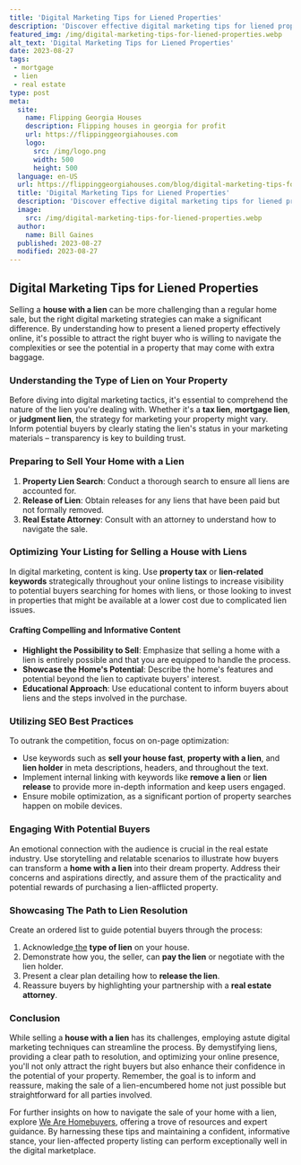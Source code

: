 ```yaml
---
title: 'Digital Marketing Tips for Liened Properties'
description: 'Discover effective digital marketing tips for liened properties and satisfy your curiosity about boosting online visibility and attracting potential buyers.'
featured_img: /img/digital-marketing-tips-for-liened-properties.webp
alt_text: 'Digital Marketing Tips for Liened Properties'
date: 2023-08-27
tags:
 - mortgage
 - lien
 - real estate
type: post
meta:
  site:
    name: Flipping Georgia Houses
    description: Flipping houses in georgia for profit
    url: https://flippinggeorgiahouses.com
    logo:
      src: /img/logo.png
      width: 500
      height: 500
  language: en-US
  url: https://flippinggeorgiahouses.com/blog/digital-marketing-tips-for-liened-properties
  title: 'Digital Marketing Tips for Liened Properties'
  description: 'Discover effective digital marketing tips for liened properties and satisfy your curiosity about boosting online visibility and attracting potential buyers.'
  image:
    src: /img/digital-marketing-tips-for-liened-properties.webp
  author:
    name: Bill Gaines
  published: 2023-08-27
  modified: 2023-08-27
---
```



## Digital Marketing Tips for Liened Properties

Selling a **house with a lien** can be more challenging than a regular home sale, but the right digital marketing strategies can make a significant difference. By understanding how to present a liened property effectively online, it's possible to attract the right buyer who is willing to navigate the complexities or see the potential in a property that may come with extra baggage.

### Understanding the Type of Lien on Your Property

Before diving into digital marketing tactics, it's essential to comprehend the nature of the lien you're dealing with. Whether it's a **tax lien**, **mortgage lien**, or **judgment lien**, the strategy for marketing your property might vary. Inform potential buyers by clearly stating the lien's status in your marketing materials – transparency is key to building trust.

### Preparing to Sell Your Home with a Lien

1. **Property Lien Search**: Conduct a thorough search to ensure all liens are accounted for.
2. **Release of Lien**: Obtain releases for any liens that have been paid but not formally removed.
3. **Real Estate Attorney**: Consult with an attorney to understand how to navigate the sale.

### Optimizing Your Listing for Selling a House with Liens

In digital marketing, content is king. Use **property tax** or **lien-related keywords** strategically throughout your online listings to increase visibility to potential buyers searching for homes with liens, or those looking to invest in properties that might be available at a lower cost due to complicated lien issues.

#### Crafting Compelling and Informative Content
  - **Highlight the Possibility to Sell**: Emphasize that selling a home with a lien is entirely possible and that you are equipped to handle the process.
  - **Showcase the Home's Potential**: Describe the home's features and potential beyond the lien to captivate buyers' interest.
  - **Educational Approach**: Use educational content to inform buyers about liens and the steps involved in the purchase.

### Utilizing SEO Best Practices

To outrank the competition, focus on on-page optimization:
  - Use keywords such as **sell your house fast**, **property with a lien**, and **lien holder** in meta descriptions, headers, and throughout the text.
  - Implement internal linking with keywords like **remove a lien** or **lien release** to provide more in-depth information and keep users engaged.
  - Ensure mobile optimization, as a significant portion of property searches happen on mobile devices.

### Engaging With Potential Buyers

An emotional connection with the audience is crucial in the real estate industry. Use storytelling and relatable scenarios to illustrate how buyers can transform a **home with a lien** into their dream property. Address their concerns and aspirations directly, and assure them of the practicality and potential rewards of purchasing a lien-afflicted property.

### Showcasing The Path to Lien Resolution

Create an ordered list to guide potential buyers through the process:

1. Acknowledge[  the](https://flippinggeorgiahouses.com/blog/how-lien-status-influences-buyer-financing) **type of lien** on your house.
2. Demonstrate how you, the seller, can **pay the lien** or negotiate with the lien holder.
3. Present a clear plan detailing how to **release the lien**.
4. Reassure buyers by highlighting your partnership with a **real estate attorney**.

### Conclusion

While selling a **house with a lien** has its challenges, employing astute digital marketing techniques can streamline the process. By demystifying liens, providing a clear path to resolution, and optimizing your online presence, you'll not only attract the right buyers but also enhance their confidence in the potential of your property. Remember, the goal is to inform and reassure, making the sale of a lien-encumbered home not just possible but straightforward for all parties involved.

For further insights on how to navigate the sale of your home with a lien, explore [We Are Homebuyers](https://www.wearehomebuyers.com/blog/sell-a-house-with-a-lien/), offering a trove of resources and expert guidance. By harnessing these tips and maintaining a confident, informative stance, your lien-affected property listing can perform exceptionally well in the digital marketplace.